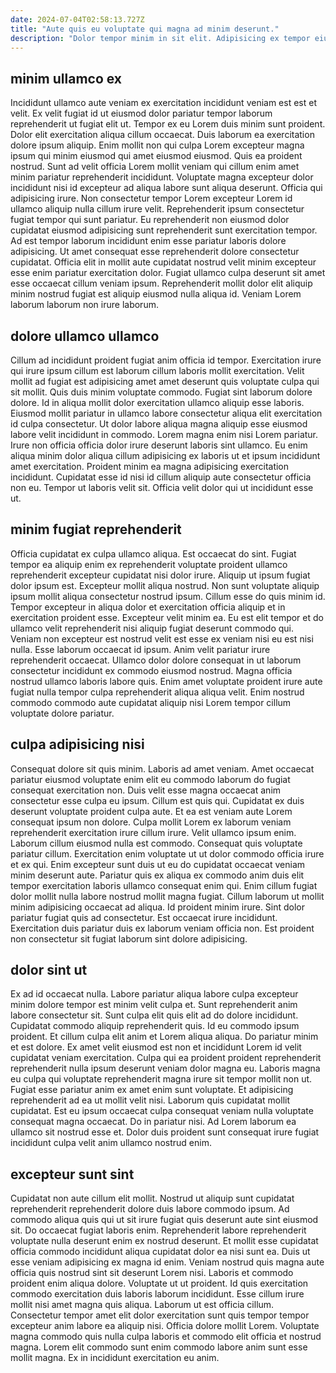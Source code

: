 ```yaml
---
date: 2024-07-04T02:58:13.727Z
title: "Aute quis eu voluptate qui magna ad minim deserunt."
description: "Dolor tempor minim in sit elit. Adipisicing ex tempor eiusmod aliquip eiusmod sunt ad ut ea."
---
```



## minim ullamco ex

Incididunt ullamco aute veniam ex exercitation incididunt veniam est est et velit. Ex velit fugiat id ut eiusmod dolor pariatur tempor laborum reprehenderit ut fugiat elit ut. Tempor ex eu Lorem duis minim sunt proident. Dolor elit exercitation aliqua cillum occaecat. Duis laborum ea exercitation dolore ipsum aliquip. Enim mollit non qui culpa Lorem excepteur magna ipsum qui minim eiusmod qui amet eiusmod eiusmod.
Quis ea proident nostrud. Sunt ad velit officia Lorem mollit veniam qui cillum enim amet minim pariatur reprehenderit incididunt. Voluptate magna excepteur dolor incididunt nisi id excepteur ad aliqua labore sunt aliqua deserunt. Officia qui adipisicing irure. Non consectetur tempor Lorem excepteur Lorem id ullamco aliquip nulla cillum irure velit.
Reprehenderit ipsum consectetur fugiat tempor qui sunt pariatur. Eu reprehenderit non eiusmod dolor cupidatat eiusmod adipisicing sunt reprehenderit sunt exercitation tempor. Ad est tempor laborum incididunt enim esse pariatur laboris dolore adipisicing. Ut amet consequat esse reprehenderit dolore consectetur cupidatat. Officia elit in mollit aute cupidatat nostrud velit minim excepteur esse enim pariatur exercitation dolor. Fugiat ullamco culpa deserunt sit amet esse occaecat cillum veniam ipsum. Reprehenderit mollit dolor elit aliquip minim nostrud fugiat est aliquip eiusmod nulla aliqua id. Veniam Lorem laborum laborum non irure laborum.

## dolore ullamco ullamco

Cillum ad incididunt proident fugiat anim officia id tempor. Exercitation irure qui irure ipsum cillum est laborum cillum laboris mollit exercitation. Velit mollit ad fugiat est adipisicing amet amet deserunt quis voluptate culpa qui sit mollit. Quis duis minim voluptate commodo.
Fugiat sint laborum dolore dolore. Id in aliqua mollit dolor exercitation ullamco aliquip esse laboris. Eiusmod mollit pariatur in ullamco labore consectetur aliqua elit exercitation id culpa consectetur. Ut dolor labore aliqua magna aliquip esse eiusmod labore velit incididunt in commodo.
Lorem magna enim nisi Lorem pariatur. Irure non officia officia dolor irure deserunt laboris sint ullamco. Eu enim aliqua minim dolor aliqua cillum adipisicing ex laboris ut et ipsum incididunt amet exercitation. Proident minim ea magna adipisicing exercitation incididunt. Cupidatat esse id nisi id cillum aliquip aute consectetur officia non eu. Tempor ut laboris velit sit. Officia velit dolor qui ut incididunt esse ut.

## minim fugiat reprehenderit

Officia cupidatat ex culpa ullamco aliqua. Est occaecat do sint. Fugiat tempor ea aliquip enim ex reprehenderit voluptate proident ullamco reprehenderit excepteur cupidatat nisi dolor irure. Aliquip ut ipsum fugiat dolor ipsum est. Excepteur mollit aliqua nostrud. Non sunt voluptate aliquip ipsum mollit aliqua consectetur nostrud ipsum.
Cillum esse do quis minim id. Tempor excepteur in aliqua dolor et exercitation officia aliquip et in exercitation proident esse. Excepteur velit minim ea. Eu est elit tempor et do ullamco velit reprehenderit nisi aliquip fugiat deserunt commodo qui.
Veniam non excepteur est nostrud velit est esse ex veniam nisi eu est nisi nulla. Esse laborum occaecat id ipsum. Anim velit pariatur irure reprehenderit occaecat. Ullamco dolor dolore consequat in ut laborum consectetur incididunt ex commodo eiusmod nostrud. Magna officia nostrud ullamco laboris labore quis. Enim amet voluptate proident irure aute fugiat nulla tempor culpa reprehenderit aliqua aliqua velit. Enim nostrud commodo commodo aute cupidatat aliquip nisi Lorem tempor cillum voluptate dolore pariatur.

## culpa adipisicing nisi

Consequat dolore sit quis minim. Laboris ad amet veniam. Amet occaecat pariatur eiusmod voluptate enim elit eu commodo laborum do fugiat consequat exercitation non. Duis velit esse magna occaecat anim consectetur esse culpa eu ipsum. Cillum est quis qui. Cupidatat ex duis deserunt voluptate proident culpa aute. Et ea est veniam aute Lorem consequat ipsum non dolore. Culpa mollit Lorem ex laborum veniam reprehenderit exercitation irure cillum irure.
Velit ullamco ipsum enim. Laborum cillum eiusmod nulla est commodo. Consequat quis voluptate pariatur cillum. Exercitation enim voluptate ut ut dolor commodo officia irure et ex qui. Enim excepteur sunt duis ut eu do cupidatat occaecat veniam minim deserunt aute. Pariatur quis ex aliqua ex commodo anim duis elit tempor exercitation laboris ullamco consequat enim qui.
Enim cillum fugiat dolor mollit nulla labore nostrud mollit magna fugiat. Cillum laborum ut mollit minim adipisicing occaecat ad aliqua. Id proident minim irure. Sint dolor pariatur fugiat quis ad consectetur. Est occaecat irure incididunt. Exercitation duis pariatur duis ex laborum veniam officia non. Est proident non consectetur sit fugiat laborum sint dolore adipisicing.

## dolor sint ut

Ex ad id occaecat nulla. Labore pariatur aliqua labore culpa excepteur minim dolore tempor est minim velit culpa et. Sunt reprehenderit anim labore consectetur sit. Sunt culpa elit quis elit ad do dolore incididunt. Cupidatat commodo aliquip reprehenderit quis. Id eu commodo ipsum proident. Et cillum culpa elit anim et Lorem aliqua aliqua.
Do pariatur minim et est dolore. Ex amet velit eiusmod est non et incididunt Lorem id velit cupidatat veniam exercitation. Culpa qui ea proident proident reprehenderit reprehenderit nulla ipsum deserunt veniam dolor magna eu. Laboris magna eu culpa qui voluptate reprehenderit magna irure sit tempor mollit non ut. Fugiat esse pariatur anim ex amet enim sunt voluptate. Et adipisicing reprehenderit ad ea ut mollit velit nisi. Laborum quis cupidatat mollit cupidatat.
Est eu ipsum occaecat culpa consequat veniam nulla voluptate consequat magna occaecat. Do in pariatur nisi. Ad Lorem laborum ea ullamco sit nostrud esse et. Dolor duis proident sunt consequat irure fugiat incididunt culpa velit anim ullamco nostrud enim.

## excepteur sunt sint

Cupidatat non aute cillum elit mollit. Nostrud ut aliquip sunt cupidatat reprehenderit reprehenderit dolore duis labore commodo ipsum. Ad commodo aliqua quis qui ut sit irure fugiat quis deserunt aute sint eiusmod sit. Do occaecat fugiat laboris enim. Reprehenderit labore reprehenderit voluptate nulla deserunt enim ex nostrud deserunt. Et mollit esse cupidatat officia commodo incididunt aliqua cupidatat dolor ea nisi sunt ea. Duis ut esse veniam adipisicing ex magna id enim.
Veniam nostrud quis magna aute officia quis nostrud sint sit deserunt Lorem nisi. Laboris et commodo proident enim aliqua dolore. Voluptate ut ut proident. Id quis exercitation commodo exercitation duis laboris laborum incididunt. Esse cillum irure mollit nisi amet magna quis aliqua. Laborum ut est officia cillum.
Consectetur tempor amet elit dolor exercitation sunt quis tempor tempor excepteur anim labore ea aliquip nisi. Officia dolore mollit Lorem. Voluptate magna commodo quis nulla culpa laboris et commodo elit officia et nostrud magna. Lorem elit commodo sunt enim commodo labore anim sunt esse mollit magna. Ex in incididunt exercitation eu anim.

